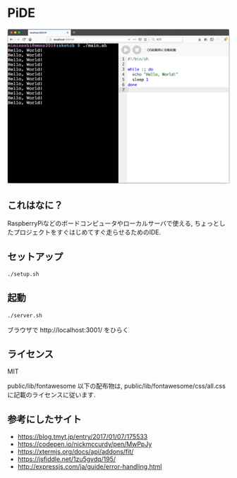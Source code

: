# PiDE

![image](./doc/pide.png)

## これはなに？

RaspberryPiなどのボードコンピュータやローカルサーバで使える, ちょっとしたプロジェクトをすぐはじめてすぐ走らせるためのIDE.

## セットアップ

```sh
./setup.sh
```

## 起動

```sh
./server.sh
```

ブラウザで http://localhost:3001/ をひらく

## ライセンス

MIT

public/lib/fontawesome 以下の配布物は, public/lib/fontawesome/css/all.css に記載のライセンスに従います.

## 参考にしたサイト

- https://blog.tmyt.jp/entry/2017/01/07/175533
- https://codepen.io/nickmccurdy/pen/MwPpJy
- https://xtermjs.org/docs/api/addons/fit/
- https://jsfiddle.net/1zu5gydq/195/
- http://expressjs.com/ja/guide/error-handling.html

